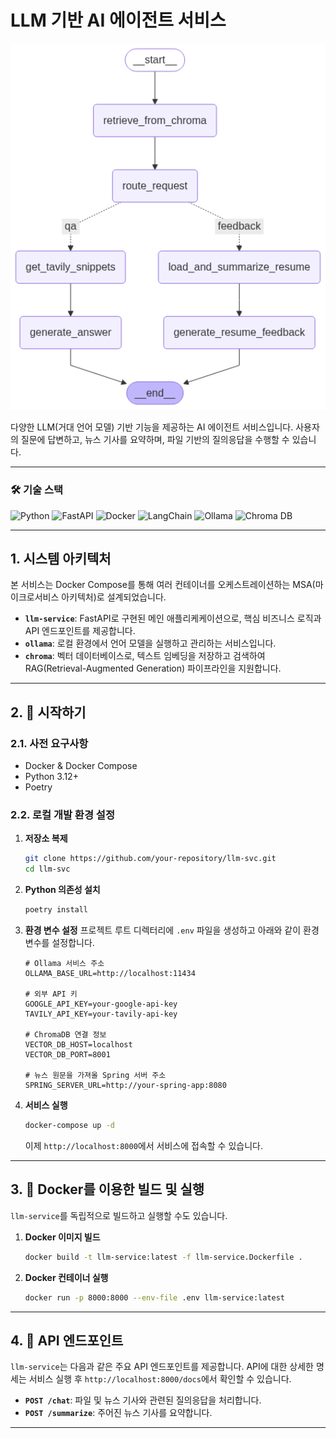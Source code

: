 # LLM 기반 AI 에이전트 서비스

<p align="center">
    <img src="images/agent_workflow.png" alt="Agent Workflow" width="600"/>
</p>

다양한 LLM(거대 언어 모델) 기반 기능을 제공하는 AI 에이전트 서비스입니다. 사용자의 질문에 답변하고, 뉴스 기사를 요약하며, 파일 기반의 질의응답을 수행할 수 있습니다.

---

### 🛠️ 기술 스택

<p>
  <img src="https://img.shields.io/badge/Python-3776AB?style=for-the-badge&logo=python&logoColor=white" alt="Python"/>
  <img src="https://img.shields.io/badge/FastAPI-009688?style=for-the-badge&logo=fastapi&logoColor=white" alt="FastAPI"/>
  <img src="https://img.shields.io/badge/Docker-2496ED?style=for-the-badge&logo=docker&logoColor=white" alt="Docker"/>
  <img src="https://img.shields.io/badge/LangChain-8A2BE2?style=for-the-badge" alt="LangChain"/>
  <img src="https://img.shields.io/badge/Ollama-FFA500?style=for-the-badge" alt="Ollama"/>
  <img src="https://img.shields.io/badge/Chroma-DB-6E44FF?style=for-the-badge" alt="Chroma DB"/>
</p>

---

## 1. 시스템 아키텍처

본 서비스는 Docker Compose를 통해 여러 컨테이너를 오케스트레이션하는 MSA(마이크로서비스 아키텍처)로 설계되었습니다.

- **`llm-service`**: FastAPI로 구현된 메인 애플리케케이션으로, 핵심 비즈니스 로직과 API 엔드포인트를 제공합니다.
- **`ollama`**: 로컬 환경에서 언어 모델을 실행하고 관리하는 서비스입니다.
- **`chroma`**: 벡터 데이터베이스로, 텍스트 임베딩을 저장하고 검색하여 RAG(Retrieval-Augmented Generation) 파이프라인을 지원합니다.

---

## 2. 🚀 시작하기

### 2.1. 사전 요구사항

- Docker & Docker Compose
- Python 3.12+
- Poetry

### 2.2. 로컬 개발 환경 설정

1.  **저장소 복제**

    ```bash
    git clone https://github.com/your-repository/llm-svc.git
    cd llm-svc
    ```

2.  **Python 의존성 설치**

    ```bash
    poetry install
    ```

3.  **환경 변수 설정**
    프로젝트 루트 디렉터리에 `.env` 파일을 생성하고 아래와 같이 환경 변수를 설정합니다.

    ```env
    # Ollama 서비스 주소
    OLLAMA_BASE_URL=http://localhost:11434

    # 외부 API 키
    GOOGLE_API_KEY=your-google-api-key
    TAVILY_API_KEY=your-tavily-api-key

    # ChromaDB 연결 정보
    VECTOR_DB_HOST=localhost
    VECTOR_DB_PORT=8001

    # 뉴스 원문을 가져올 Spring 서버 주소
    SPRING_SERVER_URL=http://your-spring-app:8080
    ```

4.  **서비스 실행**
    ```bash
    docker-compose up -d
    ```
    이제 `http://localhost:8000`에서 서비스에 접속할 수 있습니다.

---

## 3. 🐳 Docker를 이용한 빌드 및 실행

`llm-service`를 독립적으로 빌드하고 실행할 수도 있습니다.

1.  **Docker 이미지 빌드**

    ```bash
    docker build -t llm-service:latest -f llm-service.Dockerfile .
    ```

2.  **Docker 컨테이너 실행**
    ```bash
    docker run -p 8000:8000 --env-file .env llm-service:latest
    ```

---

## 4. 📡 API 엔드포인트

`llm-service`는 다음과 같은 주요 API 엔드포인트를 제공합니다. API에 대한 상세한 명세는 서비스 실행 후 `http://localhost:8000/docs`에서 확인할 수 있습니다.

- **`POST /chat`**: 파일 및 뉴스 기사와 관련된 질의응답을 처리합니다.
- **`POST /summarize`**: 주어진 뉴스 기사를 요약합니다.

---

